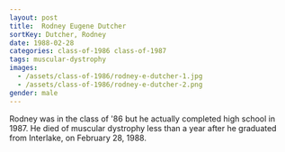 ```yaml
---
layout: post
title:  Rodney Eugene Dutcher
sortKey: Dutcher, Rodney
date: 1988-02-28
categories: class-of-1986 class-of-1987
tags: muscular-dystrophy
images:
  - /assets/class-of-1986/rodney-e-dutcher-1.jpg
  - /assets/class-of-1986/rodney-e-dutcher-2.png
gender: male
---
```

Rodney was in the class of '86 but he actually completed high school in 1987. He died of muscular dystrophy less than a year after he graduated from Interlake, on February 28, 1988.

